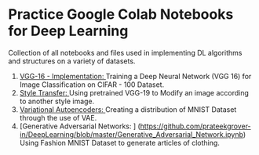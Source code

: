 # Practice Google Colab Notebooks for Deep Learning
Collection of all notebooks and files used in implementing DL algorithms and structures on a variety of datasets.

1. [VGG-16 - Implementation: ](https://github.com/prateekgrover-in/DeepLearning/blob/master/VGG16_CIFAR_100.ipynb) Training a Deep Neural Network (VGG 16) for Image Classification on CIFAR - 100 Dataset.
2. [Style Transfer: ](https://github.com/prateekgrover-in/DeepLearning/blob/master/Style_Transfer.ipynb) Using pretrained VGG-19 to Modify an image according to another style image.
3. [Variational Autoencoders: ](https://github.com/prateekgrover-in/DeepLearning/blob/master/Variational_Autoencoder.ipynb) Creating a distribution of MNIST Dataset through the use of VAE.
4. [Generative Adversarial Networks: ] (https://github.com/prateekgrover-in/DeepLearning/blob/master/Generative_Adversarial_Network.ipynb) Using Fashion MNIST Dataset to generate articles of clothing. 
